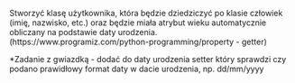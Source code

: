 <p>Stworzyć klasę użytkownika, która będzie dziedziczyć po klasie człowiek (imię, nazwisko, etc.) oraz będzie miała atrybut wieku automatycznie obliczany na podstawie daty urodzenia. (https://www.programiz.com/python-programming/property - getter)
<p>*Zadanie z gwiazdką - dodać do daty urodzenia setter który sprawdzi czy podano prawidłowy format daty w dacie urodzenia, np. dd/mm/yyyy